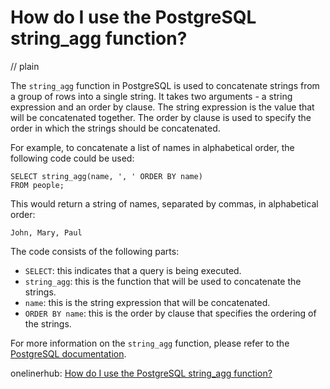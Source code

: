 # How do I use the PostgreSQL string_agg function?
// plain

The `string_agg` function in PostgreSQL is used to concatenate strings from a group of rows into a single string. It takes two arguments - a string expression and an order by clause. The string expression is the value that will be concatenated together. The order by clause is used to specify the order in which the strings should be concatenated.

For example, to concatenate a list of names in alphabetical order, the following code could be used:

```
SELECT string_agg(name, ', ' ORDER BY name)
FROM people;
```

This would return a string of names, separated by commas, in alphabetical order:

```
John, Mary, Paul
```

The code consists of the following parts:

- `SELECT`: this indicates that a query is being executed.
- `string_agg`: this is the function that will be used to concatenate the strings.
- `name`: this is the string expression that will be concatenated.
- `ORDER BY name`: this is the order by clause that specifies the ordering of the strings.

For more information on the `string_agg` function, please refer to the [PostgreSQL documentation](https://www.postgresql.org/docs/current/functions-aggregate.html#FUNCTIONS-AGG-STRING-TABLE).

onelinerhub: [How do I use the PostgreSQL string_agg function?](https://onelinerhub.com/postgresql/how-do-i-use-the-postgresql-string-agg-function)